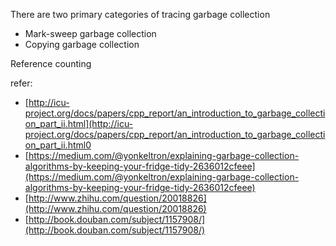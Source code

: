There are two primary categories of tracing garbage collection

- Mark-sweep garbage collection
- Copying garbage collection

Reference counting

refer:

- [http://icu-project.org/docs/papers/cpp_report/an_introduction_to_garbage_collection_part_ii.html](http://icu-project.org/docs/papers/cpp_report/an_introduction_to_garbage_collection_part_ii.html0
- [https://medium.com/@yonkeltron/explaining-garbage-collection-algorithms-by-keeping-your-fridge-tidy-2636012cfeee](https://medium.com/@yonkeltron/explaining-garbage-collection-algorithms-by-keeping-your-fridge-tidy-2636012cfeee)
- [http://www.zhihu.com/question/20018826](http://www.zhihu.com/question/20018826)
- [http://book.douban.com/subject/1157908/](http://book.douban.com/subject/1157908/)

